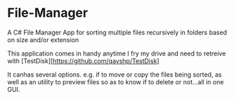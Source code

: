 # File-Manager
A C# File Manager App for sorting multiple files recursively in folders based on size and/or extension

This application comes in handy anytime I fry my drive and need to retreive with [TestDisk][https://github.com/qayshp/TestDisk]

It canhas several options. e.g. if to move or copy the files being sorted, as well as an utility to preview files so as to know if to delete or not...all in one GUI.
